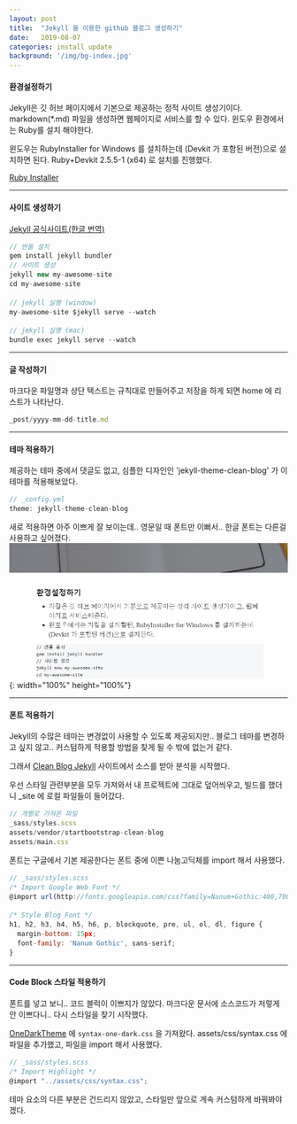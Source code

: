 ```yaml
---
layout: post
title:  "Jekyll 을 이용한 github 블로그 생성하기"
date:   2019-08-07
categories: install update
background: '/img/bg-index.jpg'
---
```


#### 환경설정하기
Jekyll은 깃 허브 페이지에서 기본으로 제공하는 정적 사이트 생성기이다. 
markdown(*.md) 파일을 생성하면 웹페이지로 서비스를 할 수 있다.
윈도우 환경에서는 Ruby를 설치 해야한다.

윈도우는 RubyInstaller for Windows 를 설치하는데 (Devkit 가 포함된 버전)으로 설치하면 된다.
Ruby+Devkit 2.5.5-1 (x64) 로 설치를 진행했다.

[Ruby Installer](https://rubyinstaller.org/downloads/)

---
#### 사이트 생성하기 

[Jekyll 공식사이트(한글 번역)](https://jekyllrb-ko.github.io/docs/windows/)

``` js
// 번들 설치
gem install jekyll bundler
// 사이트 생성
jekyll new my-awesome-site 
cd my-awesome-site 

// jekyll 실행 (window)
my-awesome-site $jekyll serve --watch

// jekyll 실행 (mac)
bundle exec jekyll serve --watch
```
---
#### 글 작성하기
마크다운 파일명과 상단 텍스트는 규칙대로 만들어주고 저장을 하게 되면 home 에 리스트가 나타난다.   
``` js
_post/yyyy-mm-dd-title.md
```
---
#### 테마 적용하기
제공하는 테마 중에서 댓글도 없고, 심플한 디자인인 'jekyll-theme-clean-blog' 가 이 테마를 적용해보았다.
``` js
// _config.yml
theme: jekyll-theme-clean-blog
``` 
새로 적용하면 아주 이쁘게 잘 보이는데.. 영문일 때 폰트만 이뻐서.. 한글 폰트는 다른걸 사용하고 싶어졌다.
![screenshot](/img/post-2019-08-07-1.png){: width="100%" height="100%"}

---
#### 폰트 적용하기
Jekyll의 수많은 테마는 변경없이 사용할 수 있도록 제공되지만.. 
블로그 테마를 변경하고 싶지 않고.. 커스텀하게 적용할 방법을 찾게 될 수 밖에 없는거 같다.

그래서 [Clean Blog Jekyll](https://github.com/BlackrockDigital/startbootstrap-clean-blog-jekyll) 사이트에서 소스를 받아 분석을 시작했다.

우선 스타일 관련부분을 모두 가져와서 내 프로젝트에 그대로 덮어씌우고, 빌드를 했더니 _site 에 로컬 파일들이 들어갔다.

``` js
// 개별로 가져온 파일
_sass/styles.scss
assets/vendor/startbootstrap-clean-blog
assets/main.css
```

폰트는 구글에서 기본 제공한다는 폰트 중에 이쁜 나눔고딕체를 import 해서 사용했다.   
``` js
// _sass/styles.scss
/* Import Google Web Font */
@import url(http://fonts.googleapis.com/css?family=Nanum+Gothic:400,700);

/* Style Blog Font */
h1, h2, h3, h4, h5, h6, p, blockquote, pre, ul, ol, dl, figure {
  margin-bottom: 15px;
  font-family: 'Nanum Gothic', sans-serif;
}
```
---
#### Code Block 스타일 적용하기
폰트를 넣고 보니.. 코드 블럭이 이쁘지가 않았다.
마크다운 문서에 소스코드가 저렇게 안 이쁘다니.. 다시 스타일을 찾기 시작했다.

[OneDarkTheme](https://github.com/eungbean/Atom-OneDarkTheme-4-Jekyll) 에 `syntax-one-dark.css` 을 가져왔다. 
assets/css/syntax.css 에 파일을 추가했고, 파일을 import 해서 사용했다. 
  
``` js
// _sass/styles.scss
/* Import Highlight */
@import "../assets/css/syntax.css";
```

테마 요소의 다른 부분은 건드리지 않았고, 스타일만 앞으로 계속 커스텀하게 바꿔봐야겠다.
  

 

 
 
 




